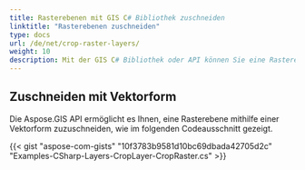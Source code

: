 ```yaml
---
title: Rasterebenen mit GIS C# Bibliothek zuschneiden
linktitle: "Rasterebenen zuschneiden"
type: docs
url: /de/net/crop-raster-layers/
weight: 10
description: Mit der GIS C# Bibliothek oder API können Sie eine Rasterebene mithilfe einer Vektorform zuschneiden, wie im folgenden Codeausschnitt gezeigt.
---
```


## **Zuschneiden mit Vektorform**
Die Aspose.GIS API ermöglicht es Ihnen, eine Rasterebene mithilfe einer Vektorform zuzuschneiden, wie im folgenden Codeausschnitt gezeigt.

{{< gist "aspose-com-gists" "10f3783b9581d10bc69dbada42705d2c" "Examples-CSharp-Layers-CropLayer-CropRaster.cs" >}}
